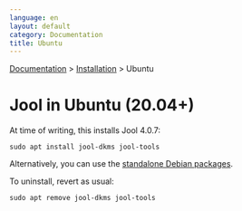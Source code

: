 ```yaml
---
language: en
layout: default
category: Documentation
title: Ubuntu
---
```


[Documentation](documentation.html) > [Installation](documentation.html#installation) > Ubuntu

# Jool in Ubuntu (20.04+)

At time of writing, this installs Jool 4.0.7:

	sudo apt install jool-dkms jool-tools

Alternatively, you can use the [standalone Debian packages](debian.html#standalone-package).

To uninstall, revert as usual:

	sudo apt remove jool-dkms jool-tools

